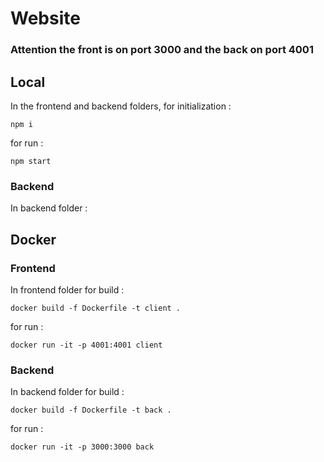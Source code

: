 # Website
### Attention the front is on port 3000 and the back on port 4001
## Local
In the frontend and backend folders, for initialization :
```
npm i
```
for run :
```
npm start
```
### Backend
In backend folder :
## Docker
### Frontend
In frontend folder for build :
```
docker build -f Dockerfile -t client .
```
for run :
```
docker run -it -p 4001:4001 client
```
### Backend
In backend folder for build :
```
docker build -f Dockerfile -t back .
```
for run :
```
docker run -it -p 3000:3000 back
```